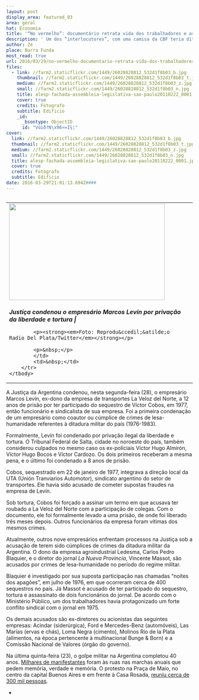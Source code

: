 ```yaml
---
layout: post
display_area: featured_03
area: geral
hat: Economia
title: '“No vermelho”: documentário retrata vida dos trabalhadores e artistas de sinal'
description: ' Um dos “interlocutores”, com uma camisa da CBF teria dito: “Mas não entendo como você pode ser contra o impeachment e n'
author: Zé
place: Barra Funda
most_read: true
url: 2016/03/29/no-vermelho-documentario-retrata-vida-dos-trabalhadores-e-artistas-de-sinal/
files:
  - link: //farm2.staticflickr.com/1449/26028828812_532d1f8b03_b.jpg
    thumbnail: //farm2.staticflickr.com/1449/26028828812_532d1f8b03_t.jpg
    medium: //farm2.staticflickr.com/1449/26028828812_532d1f8b03_z.jpg
    small: //farm2.staticflickr.com/1449/26028828812_532d1f8b03_n.jpg
    title: alesp-fachada-assembleia-legislativa-sao-paulo20110222_0001.jpg
    cover: true
    credits: Fotografo
    subtitle: Edificio
    _id:
      _bsontype: ObjectID
      id: "Vúìð?N\x96¤=Ì¾¦"
cover:
  link: //farm2.staticflickr.com/1449/26028828812_532d1f8b03_b.jpg
  thumbnail: //farm2.staticflickr.com/1449/26028828812_532d1f8b03_t.jpg
  medium: //farm2.staticflickr.com/1449/26028828812_532d1f8b03_z.jpg
  small: //farm2.staticflickr.com/1449/26028828812_532d1f8b03_n.jpg
  title: alesp-fachada-assembleia-legislativa-sao-paulo20110222_0001.jpg
  cover: true
  credits: Fotografo
  subtitle: Edificio
date: 2016-03-29T21:01:13.694Z####
---
```

<table align="left" border="0">
	<tbody>
		<tr>
			<td><img alt="" src="http://www.brasildefato.com.br/sites/default/files/u2029/marcoslevin.jpg" style="height:260px; width:420px" /></td>
			<td>&nbsp;</td>
		</tr>
		<tr>
			<td>
			<p><strong><em>Justi&ccedil;a condenou o empres&aacute;rio Marcos Lev&iacute;n&nbsp;</em><em>por priva&ccedil;&atilde;o da liberdade e tortura |</em></strong></p>

			<p><strong><em>Foto: Reprodu&ccedil;&atilde;o Radio Del Plata/Twitter</em></strong></p>

			<p>&nbsp;</p>
			</td>
			<td>&nbsp;</td>
		</tr>
	</tbody>
</table>

<p>A Justi&ccedil;a da Argentina condenou, nesta segunda-feira (28), o empres&aacute;rio Marcos Lev&iacute;n, ex-dono da empresa de transportes La Veloz del Norte, a 12 anos de pris&atilde;o por ter participado do sequestro de V&iacute;ctor Cobos, em 1977, ent&atilde;o funcion&aacute;rio e sindicalista de sua empresa. Foi a primeira condena&ccedil;&atilde;o de um empres&aacute;rio como coautor ou c&uacute;mplice de crimes de lesa-humanidade referentes &agrave; ditadura militar do pa&iacute;s (1976-1983).</p>

<p>Formalmente, Lev&iacute;n foi condenado por priva&ccedil;&atilde;o ilegal da liberdade e tortura. O Tribunal Federal de Salta, cidade no noroeste do pa&iacute;s, tamb&eacute;m considerou culpados no mesmo caso os ex-policiais V&iacute;ctor Hugo Almir&oacute;n, V&iacute;ctor Hugo Bocos e V&iacute;ctor Cardozo. Os dois primeiros receberam a mesma pena, e o &uacute;ltimo foi condenado a 8 anos de pris&atilde;o.</p>

<p>Cobos, sequestrado em 22 de janeiro de 1977, integrava a dire&ccedil;&atilde;o local da UTA (Uni&oacute;n Tranviarios Automotor), sindicato argentino do setor de transportes. Ele havia sido acusado de cometer supostas fraudes na empresa de Lev&iacute;n.</p>

<p>Sob tortura, Cobos foi for&ccedil;ado a assinar um termo em que acusava ter roubado a La Veloz del Norte com a participa&ccedil;&atilde;o de colegas. Com o documento, ele foi formalmente levado a uma pris&atilde;o, de onde foi liberado tr&ecirc;s meses depois. Outros funcion&aacute;rios da empresa foram v&iacute;timas dos mesmos crimes.</p>

<p>Atualmente, outros nove empres&aacute;rios enfrentam processos na Justi&ccedil;a sob a acusa&ccedil;&atilde;o de terem sido c&uacute;mplices de crimes da ditadura militar da Argentina. O dono da empresa agroindustrial Ledesma, Carlos Pedro Blaquier, e o diretor do jornal&nbsp;<em>La Nueva Provincia</em>, Vincente Massot, s&atilde;o acusados por crimes de lesa-humanidade no per&iacute;odo do regime militar.</p>

<p>Blaquier &eacute; investigado por sua suposta participa&ccedil;&atilde;o nas chamadas &ldquo;noites dos apag&otilde;es&rdquo;, em julho de 1976, em que ocorreram cerca de 400 sequestros no pa&iacute;s. J&aacute; Massot &eacute; acusado de ter participado do sequestro, tortura e assassinato de dois funcion&aacute;rios do jornal. De acordo com o Minist&eacute;rio P&uacute;blico, um dos trabalhadores havia protagonizado um forte conflito sindical com o jornal em 1975.</p>

<p>Os demais acusados s&atilde;o ex-diretores ou acionistas das seguintes empresas: Acindar (sider&uacute;rgica), Ford e Mercedes-Benz (autom&oacute;veis), Las Mar&iacute;as (ervas e ch&aacute;s), Loma Negra (cimento), Molinos R&iacute;o de la Plata (alimentos, na &eacute;poca pertencente &agrave; multinacional Bunge &amp; Born) e a Comiss&atilde;o Nacional de Valores (&oacute;rg&atilde;o do governo).</p>

<p>Na &uacute;ltima quinta-feira (23), o golpe militar na Argentina completou 40 anos.&nbsp;<a href="http://operamundi.uol.com.br/conteudo/reportagens/43604/por+memoria+verdade+e+justica+milhares+de+argentinos+vao+as+ruas+nos+40+anos+do+golpe+militar.shtml" target="_blank">Milhares de manifestantes</a>&nbsp;foram &agrave;s ruas nas marchas anuais que pedem mem&oacute;ria, verdade e mem&oacute;ria. O protesto na Pra&ccedil;a de Maio, no centro da capital Buenos Aires e em frente &agrave; Casa Rosada,&nbsp;<a href="http://operamundi.uol.com.br/conteudo/noticias/43607/abracos+beijos+e+luta+300+mil+pessoas+lembram+30+mil+desaparecidos+durante+ditadura+argentina.shtml" target="_blank">reuniu cerca de 300 mil pessoas</a>.</p>

<ul>
	<li>
	<p>&nbsp;</p>
	</li>
</ul>

